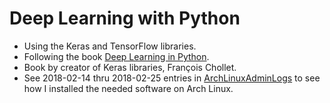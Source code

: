 # Deep Learning with Python
* Using the Keras and TensorFlow libraries.
* Following the book
  [Deep Learning in Python](https://www.manning.com/books/deep-learning-with-python).
* Book by creator of Keras libraries, François Chollet.
* See 2018-02-14 thru 2018-02-25 entries in 
  [ArchLinuxAdminLogs](../../../linux/ArchLinuxAdminLogs/ArchLinuxAdmin.log)
  to see how I installed the needed software on Arch Linux.
